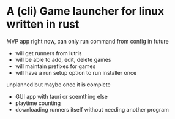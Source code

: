 # A (cli) Game launcher for linux written in rust

MVP app right now, can only run command from config
in future
- will get runners from lutris
- will be able to add, edit, delete games
- will maintain prefixes for games
- will have a run setup option to run installer once

unplanned but maybe once it is complete
- GUI app with tauri or soemthing else
- playtime counting 
- downloading runners itself without needing another program

